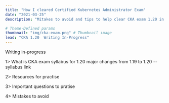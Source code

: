 ```yaml
---
title: "How I cleared Certified Kubernetes Administrator Exam"
date: "2021-03-25"
description: "Mitakes to avoid and tips to help clear CKA exam 1.20 in 2021"

# Theme-Defined params
thumbnail: "img/cka-exam.png" # Thumbnail image
lead: "CKA 1.20  Writing In-Progress"
---
```


Writing in-progress

1> What is CKA exam syllabus for 1.20 
major changes from 1.19 to 1.20
-- syllabus link


2> Resources for practise


3> Important questions to pratise


4> Mistakes to avoid



